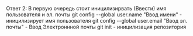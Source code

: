 Ответ 2:
В первую очередь стоит иницилизирвать (Ввести) имя пользователя и эл. почты
git config --global user.name "Ввод имени" - иницилизирует имя пользователя
git config --global user.email "Ввод эл. почты" - Ввод Электроннной почты
git init - иницилизация репозитория
